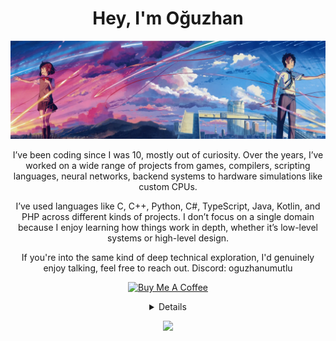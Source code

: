 <h1 align="center">Hey, I'm Oğuzhan</h1>

<img src="./imgs/banner.png">

<p align="center">
  I’ve been coding since I was 10, mostly out of curiosity. Over the years, I’ve worked on a wide range of projects from games, compilers, scripting languages, neural networks, backend systems to hardware simulations like custom CPUs.
</p>

<p align="center">
  I’ve used languages like C, C++, Python, C#, TypeScript, Java, Kotlin, and PHP across different kinds of projects. I don’t focus on a single domain because I enjoy learning how things work in depth, whether it’s low-level systems or high-level design.
</p>

<p align="center">
  If you're into the same kind of deep technical exploration, I'd genuinely enjoy talking, feel free to reach out. Discord: oguzhanumutlu
</p>

<p align="center">
  <a href="https://www.buymeacoffee.com/oguzhanumutlu" target="_blank"><img src="https://cdn.buymeacoffee.com/buttons/v2/default-yellow.png" alt="Buy Me A Coffee" style="height: 60px !important;width: 217px !important;"></a>
</p>

<details align="center">
  <p align="center">
    <a href="https://github.com/OguzhanUmutlu">
      <img src="https://github-profile-summary-cards.vercel.app/api/cards/profile-details?username=OguzhanUmutlu&theme=transparent"/>
    </a>
    <a href="https://github.com/OguzhanUmutlu">
      <img src="https://github-profile-summary-cards.vercel.app/api/cards/stats?username=OguzhanUmutlu&theme=transparent"/>
    </a>
  </p>
</details>

<p align="center">
  <a href="https://github.com/OguzhanUmutlu">
    <img src="https://komarev.com/ghpvc/?username=OguzhanUmutlu&color=blue&style=for-the-badge)"/>
  </a>
</p>
